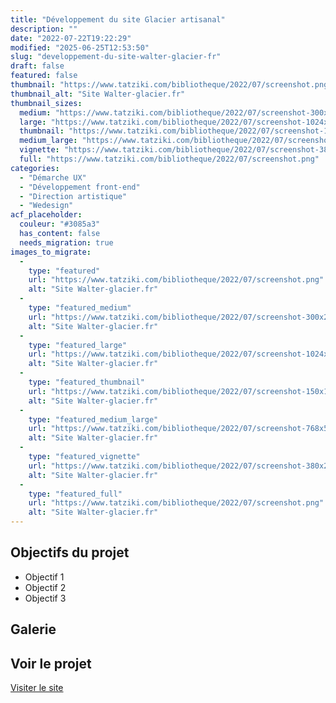 ```yaml
---
title: "Développement du site Glacier artisanal"
description: ""
date: "2022-07-22T19:22:29"
modified: "2025-06-25T12:53:50"
slug: "developpement-du-site-walter-glacier-fr"
draft: false
featured: false
thumbnail: "https://www.tatziki.com/bibliotheque/2022/07/screenshot.png"
thumbnail_alt: "Site Walter-glacier.fr"
thumbnail_sizes:
  medium: "https://www.tatziki.com/bibliotheque/2022/07/screenshot-300x225.png"
  large: "https://www.tatziki.com/bibliotheque/2022/07/screenshot-1024x768.png"
  thumbnail: "https://www.tatziki.com/bibliotheque/2022/07/screenshot-150x150.png"
  medium_large: "https://www.tatziki.com/bibliotheque/2022/07/screenshot-768x576.png"
  vignette: "https://www.tatziki.com/bibliotheque/2022/07/screenshot-380x285.png"
  full: "https://www.tatziki.com/bibliotheque/2022/07/screenshot.png"
categories:
  - "Démarche UX"
  - "Développement front-end"
  - "Direction artistique"
  - "Wedesign"
acf_placeholder:
  couleur: "#3085a3"
  has_content: false
  needs_migration: true
images_to_migrate:
  -
    type: "featured"
    url: "https://www.tatziki.com/bibliotheque/2022/07/screenshot.png"
    alt: "Site Walter-glacier.fr"
  -
    type: "featured_medium"
    url: "https://www.tatziki.com/bibliotheque/2022/07/screenshot-300x225.png"
    alt: "Site Walter-glacier.fr"
  -
    type: "featured_large"
    url: "https://www.tatziki.com/bibliotheque/2022/07/screenshot-1024x768.png"
    alt: "Site Walter-glacier.fr"
  -
    type: "featured_thumbnail"
    url: "https://www.tatziki.com/bibliotheque/2022/07/screenshot-150x150.png"
    alt: "Site Walter-glacier.fr"
  -
    type: "featured_medium_large"
    url: "https://www.tatziki.com/bibliotheque/2022/07/screenshot-768x576.png"
    alt: "Site Walter-glacier.fr"
  -
    type: "featured_vignette"
    url: "https://www.tatziki.com/bibliotheque/2022/07/screenshot-380x285.png"
    alt: "Site Walter-glacier.fr"
  -
    type: "featured_full"
    url: "https://www.tatziki.com/bibliotheque/2022/07/screenshot.png"
    alt: "Site Walter-glacier.fr"
---
```


## Objectifs du projet

<!-- TODO: Ajouter les objectifs depuis ACF -->
- Objectif 1
- Objectif 2
- Objectif 3

## Galerie

<!-- TODO: Ajouter les images du projet -->

## Voir le projet

[Visiter le site](https://www.tatziki.com/developpement-du-site-walter-glacier-fr/)
